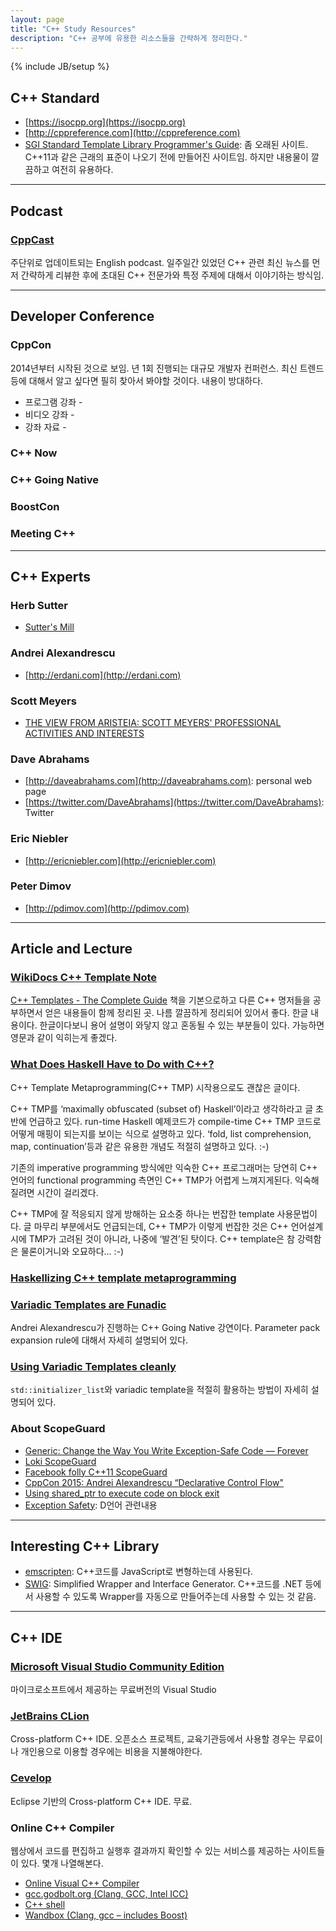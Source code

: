 ```yaml
---
layout: page
title: "C++ Study Resources"
description: "C++ 공부에 유용한 리소스들을 간략하게 정리한다."
---
```

{% include JB/setup %}

## C++ Standard
+ [https://isocpp.org](https://isocpp.org)
+ [http://cppreference.com](http://cppreference.com)
+ [SGI Standard Template Library Programmer's Guide](https://www.sgi.com/tech/stl/): 좀 오래된 사이트. C++11과 같은 근래의 표준이 나오기 전에 만들어진 사이트임. 하지만 내용물이 깔끔하고 여전히 유용하다.

---

## Podcast

### [CppCast](http://cppcast.com)
주단위로 업데이트되는 English podcast. 일주일간 있었던 C++ 관련 최신 뉴스를 먼저 간략하게 리뷰한 후에 초대된 C++ 전문가와 특정 주제에 대해서 이야기하는 방식임. 

---

## Developer Conference

### CppCon
2014년부터 시작된 것으로 보임. 년 1회 진행되는 대규모 개발자 컨퍼런스. 최신 트렌드등에 대해서 알고 싶다면 필히 찾아서 봐야할 것이다. 내용이 방대하다.

+ 프로그램 강좌 - 
+ 비디오 강좌 - 
+ 강좌 자료 - 

### C++ Now

### C++ Going Native

### BoostCon

### Meeting C++

---

## C++ Experts

### Herb Sutter
+ [Sutter's Mill](http://herbsutter.com)

### Andrei Alexandrescu
+ [http://erdani.com](http://erdani.com) 

### Scott Meyers
+ [THE VIEW FROM ARISTEIA: SCOTT MEYERS' PROFESSIONAL ACTIVITIES AND INTERESTS](http://scottmeyers.blogspot.kr) 

### Dave Abrahams
+ [http://daveabrahams.com](http://daveabrahams.com): personal web page
+ [https://twitter.com/DaveAbrahams](https://twitter.com/DaveAbrahams): Twitter

### Eric Niebler
+ [http://ericniebler.com](http://ericniebler.com)

### Peter Dimov
+ [http://pdimov.com](http://pdimov.com)

---

## Article and Lecture

### [WikiDocs C++ Template Note](https://wikidocs.net/book/54)
[C++ Templates - The Complete Guide](http://www.josuttis.com/tmplbook/) 책을 기본으로하고 다른 C++ 명저들을 공부하면서 얻은 내용들이 함께 정리된 곳. 나름 깔끔하게 정리되어 있어서 좋다. 한글 내용이다. 한글이다보니 용어 설명이 와닿지 않고 혼동될 수 있는 부분들이 있다. 가능하면 영문과 같이 익히는게 좋겠다.

### [What Does Haskell Have to Do with C++?](http://bartoszmilewski.com/2009/10/21/what-does-haskell-have-to-do-with-c/)
C++ Template Metaprogramming(C++ TMP) 시작용으로도 괜찮은 글이다.

C++ TMP를 ‘maximally obfuscated (subset of) Haskell’이라고 생각하라고 글 초반에 언급하고 있다. run-time Haskell 예제코드가 compile-time C++ TMP 코드로 어떻게 매핑이 되는지를 보이는 식으로 설명하고 있다. ‘fold, list comprehension, map, continuation’등과 같은 유용한 개념도 적절히 설명하고 있다. :-)

기존의 imperative programming 방식에만 익숙한 C++ 프로그래머는 당연히 C++ 언어의 functional programming 측면인 C++ TMP가 어렵게 느껴지게된다. 익숙해질려면 시간이 걸리겠다.

C++ TMP에 잘 적응되지 않게 방해하는 요소중 하나는 번잡한 template 사용문법이다. 글 마무리 부분에서도 언급되는데, C++ TMP가 이렇게 번잡한 것은 C++ 언어설계시에 TMP가 고려된 것이 아니라, 나중에 ‘발견’된 탓이다. C++ template은 참 강력함은 물론이거니와 오묘하다… :-)

### [Haskellizing C++ template metaprogramming](http://manu343726.github.io/c++/haskellizing-tmp/)

### [Variadic Templates are Funadic](https://channel9.msdn.com/Events/GoingNative/GoingNative-2012/Variadic-Templates-are-Funadic)
Andrei Alexandrescu가 진행하는 C++ Going Native 강연이다. Parameter pack expansion rule에 대해서 자세히 설명되어 있다.

### [Using Variadic Templates cleanly](http://florianjw.de/en/variadic_templates.html)
`std::initializer_list`와 variadic template을 적절히 활용하는 방법이 자세히 설명되어 있다.

### About ScopeGuard
+ [Generic: Change the Way You Write Exception-Safe Code — Forever](http://www.drdobbs.com/cpp/generic-change-the-way-you-write-excepti/184403758?pgno=2)
+ [Loki ScopeGuard](http://loki-lib.sourceforge.net/html/a00667.html)
+ [Facebook folly C++11 ScopeGuard](https://github.com/facebook/folly/blob/master/folly/ScopeGuard.h)
+ [CppCon 2015: Andrei Alexandrescu “Declarative Control Flow"](https://www.youtube.com/watch?v=WjTrfoiB0MQ)
+ [Using shared_ptr to execute code on block exit](http://www.boost.org/doc/libs/1_55_0/libs/smart_ptr/sp_techniques.html#on_block_exit)
+ [Exception Safety](https://dlang.org/exception-safe.html): D언어 관련내용 

---

## Interesting C++ Library

+ [emscripten](http://kripken.github.io/emscripten-site/): C++코드를 JavaScript로 변형하는데 사용된다.
+ [SWIG](http://www.swig.org/exec.html): Simplified Wrapper and Interface Generator. C++코드를 .NET 등에서 사용할 수 있도록 Wrapper를 자동으로 만들어주는데 사용할 수 있는 것 같음.

---

## C++ IDE

### [Microsoft Visual Studio Community Edition](https://www.visualstudio.com/en-us/products/visual-studio-community-vs.aspx)
마이크로소프트에서 제공하는 무료버전의 Visual Studio

### [JetBrains CLion](https://www.jetbrains.com/clion/)
Cross-platform C++ IDE. 오픈소스 프로젝트, 교육기관등에서 사용할 경우는 무료이나 개인용으로 이용할 경우에는 비용을 지불해야한다.

### [Cevelop](https://www.cevelop.com)
Eclipse 기반의 Cross-platform C++ IDE. 무료.

### Online C++ Compiler
웹상에서 코드를 편집하고 실행후 결과까지 확인할 수 있는 서비스를 제공하는 사이트들이 있다. 몇개 나열해본다.

+ [Online Visual C++ Compiler](http://webcompiler.cloudapp.net)
+ [gcc.godbolt.org (Clang, GCC, Intel ICC)](http://gcc.godbolt.org)
+ [C++ shell](http://cpp.sh)
+ [Wandbox  (Clang, gcc – includes Boost)](http://melpon.org/wandbox/)
